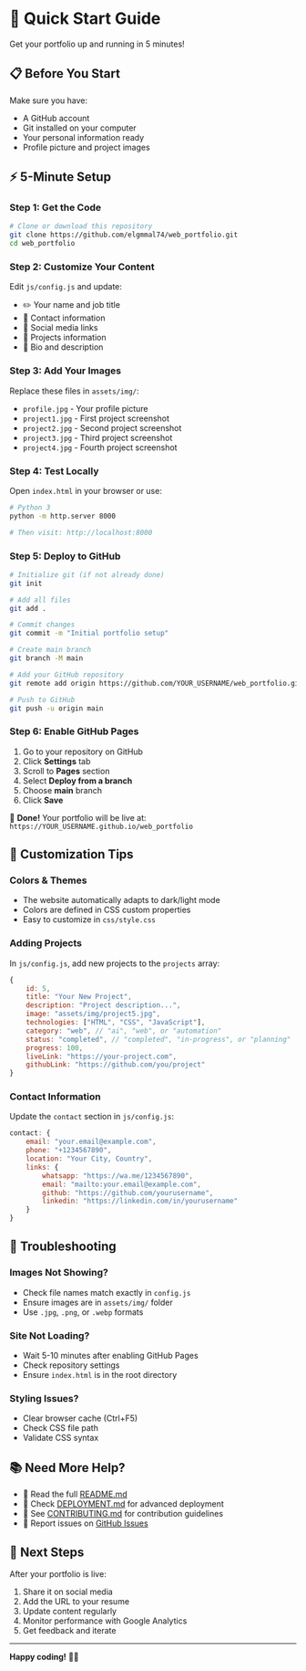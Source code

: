 # 🚀 Quick Start Guide

Get your portfolio up and running in 5 minutes!

## 📋 Before You Start

Make sure you have:
- A GitHub account
- Git installed on your computer
- Your personal information ready
- Profile picture and project images

## ⚡ 5-Minute Setup

### Step 1: Get the Code
```bash
# Clone or download this repository
git clone https://github.com/elgmmal74/web_portfolio.git
cd web_portfolio
```

### Step 2: Customize Your Content
Edit `js/config.js` and update:
- ✏️ Your name and job title
- 📧 Contact information
- 🔗 Social media links
- 💼 Projects information
- 📝 Bio and description

### Step 3: Add Your Images
Replace these files in `assets/img/`:
- `profile.jpg` - Your profile picture
- `project1.jpg` - First project screenshot
- `project2.jpg` - Second project screenshot
- `project3.jpg` - Third project screenshot
- `project4.jpg` - Fourth project screenshot

### Step 4: Test Locally
Open `index.html` in your browser or use:
```bash
# Python 3
python -m http.server 8000

# Then visit: http://localhost:8000
```

### Step 5: Deploy to GitHub
```bash
# Initialize git (if not already done)
git init

# Add all files
git add .

# Commit changes
git commit -m "Initial portfolio setup"

# Create main branch
git branch -M main

# Add your GitHub repository
git remote add origin https://github.com/YOUR_USERNAME/web_portfolio.git

# Push to GitHub
git push -u origin main
```

### Step 6: Enable GitHub Pages
1. Go to your repository on GitHub
2. Click **Settings** tab
3. Scroll to **Pages** section
4. Select **Deploy from a branch**
5. Choose **main** branch
6. Click **Save**

🎉 **Done!** Your portfolio will be live at:
`https://YOUR_USERNAME.github.io/web_portfolio`

## 🎨 Customization Tips

### Colors & Themes
- The website automatically adapts to dark/light mode
- Colors are defined in CSS custom properties
- Easy to customize in `css/style.css`

### Adding Projects
In `js/config.js`, add new projects to the `projects` array:
```javascript
{
    id: 5,
    title: "Your New Project",
    description: "Project description...",
    image: "assets/img/project5.jpg",
    technologies: ["HTML", "CSS", "JavaScript"],
    category: "web", // "ai", "web", or "automation"
    status: "completed", // "completed", "in-progress", or "planning"
    progress: 100,
    liveLink: "https://your-project.com",
    githubLink: "https://github.com/you/project"
}
```

### Contact Information
Update the `contact` section in `js/config.js`:
```javascript
contact: {
    email: "your.email@example.com",
    phone: "+1234567890",
    location: "Your City, Country",
    links: {
        whatsapp: "https://wa.me/1234567890",
        email: "mailto:your.email@example.com",
        github: "https://github.com/yourusername",
        linkedin: "https://linkedin.com/in/yourusername"
    }
}
```

## 🔧 Troubleshooting

### Images Not Showing?
- Check file names match exactly in `config.js`
- Ensure images are in `assets/img/` folder
- Use `.jpg`, `.png`, or `.webp` formats

### Site Not Loading?
- Wait 5-10 minutes after enabling GitHub Pages
- Check repository settings
- Ensure `index.html` is in the root directory

### Styling Issues?
- Clear browser cache (Ctrl+F5)
- Check CSS file path
- Validate CSS syntax

## 📚 Need More Help?

- 📖 Read the full [README.md](README.md)
- 🚀 Check [DEPLOYMENT.md](DEPLOYMENT.md) for advanced deployment
- 🤝 See [CONTRIBUTING.md](CONTRIBUTING.md) for contribution guidelines
- 🐛 Report issues on [GitHub Issues](../../issues)

## 🎯 Next Steps

After your portfolio is live:
1. Share it on social media
2. Add the URL to your resume
3. Update content regularly
4. Monitor performance with Google Analytics
5. Get feedback and iterate

---

**Happy coding!** 🚀✨

